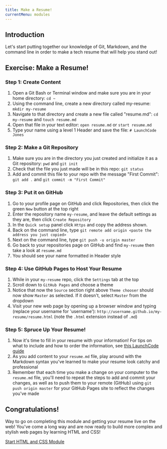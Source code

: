 ```yaml
---
title: Make a Resume!
currentMenu: modules
---
```


## Introduction  

Let's start putting together our knowledge of Git, Markdown, and the command line in order to make a tech resume that will help you stand out!  

## Exercise: Make a Resume!  

### Step 1: Create Content  

1. Open a Git Bash or Terminal window and make sure you are in your home directory: `cd ~`  
2. Using the command line, create a new directory called my-resume: `mkdir my-resume`  
3. Navigate to that directory and create a new file called "resume.md": `cd my-resume` and `touch resume.md`  
4. Open that file in your text editor: `open resume.md` or `start resume.md`  
5. Type your name using a level 1 Header and save the file: `# LaunchCode Jones`  

### Step 2: Make a Git Repository  

1. Make sure you are in the directory you just created and initialize it as a Git repository: `pwd` and `git init`  
2. Check that the file you just made will be in this repo: `git status`  
3. Add and commit this file to your repo with the message "First Commit": `git add .` and `git commit -m "First Commit"`  

### Step 3: Put it on GitHub   

1. Go to your profile page on GitHub and click Repositories, then click the green `New` button at the top right  
2. Enter the repository name `my-resume`, and leave the default settings as they are, then click `Create Repository`  
3. In the `Quick setup` panel click `Https` and copy the address shown.  
4. Back on the command line, type `git remote add origin <paste the address you just copied>`  
5. Next on the command line, type `git push -u origin master`  
6. Go back to your repositories page on GitHub and find `my-resume` then take a look at `resume.md`  
7. You should see your name formatted in Header style  

### Step 4: Use GitHub Pages to Host Your Resume  

1. While in your `my-resume` repo, click the `Settings` tab at the top  
2. Scroll down to `GitHub Pages` and choose a theme  
3. Notice that now the `Source` section right above `Theme chooser` should now show `Master` as selected. If it doesn't, select `Master` from the dropdown  
4. Visit your new web page by opening up a browser window and typing (replace your username for 'username'): `http://username.github.io/my-resume/resume.html` (note the `.html` extension instead of `.md`)

### Step 5: Spruce Up Your Resume!  

1. Now it's time to fill in your resume with your information! For tips on what to include and how to order the information, see [this LaunchCode guide](../../../resources/LaunchCodeResumeTemplateGuide.pdf)  
2. As you add content to your `resume.md` file, play around with the Markdown syntax you've learned to make your resume look catchy and professional  
3. Remember that each time you make a change on your computer to the `resume.md` file, you'll need to repeat the steps to add and commit your changes, as well as to push them to your remote (GitHub) using `git push origin master` for your GitHub Pages site to reflect the changes you've made  

## Congratulations!  

Way to go on completing this module and getting your resume live on the web! You've come a long way and are now ready to build more complex and stylish web pages by learning HTML and CSS!  

[Start HTML and CSS Module](../../html-and-css-intro/)